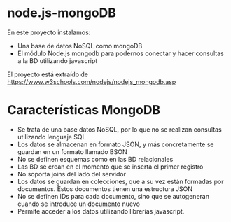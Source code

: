 # node.js-mongoDB
En este proyecto instalamos:
* Una base de datos NoSQL como mongoDB
* El módulo Node.js mongodb para podernos conectar y hacer consultas a la BD utilizando javascript

El proyecto está extraído de https://www.w3schools.com/nodejs/nodejs_mongodb.asp

# Características MongoDB
* Se trata de una base datos NoSQL, por lo que no se realizan consultas utilizando lenguaje SQL
* Los datos se almacenan en formato JSON, y más concretamente se guardan en un formato llamado BSON
* No se definen esquemas como en las BD relacionales
* Las BD se crean en el momento que se inserta el primer registro
* No soporta joins del lado del servidor
* Los datos se guardan en colecciones, que a su vez están formadas por documentos. Estos documentos tienen una estructura JSON
* No se definen IDs para cada documento, sino que se autogeneran cuando se introduce un documento nuevo
* Permite acceder a los datos utilizando librerías javascript.
